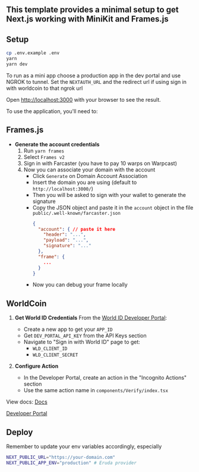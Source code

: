 ## This template provides a minimal setup to get Next.js working with MiniKit and Frames.js 

## Setup

```bash
cp .env.example .env
yarn 
yarn dev

```

To run as a mini app choose a production app in the dev portal and use NGROK to tunnel. Set the `NEXTAUTH_URL` and the redirect url if using sign in with worldcoin to that ngrok url

Open [http://localhost:3000](http://localhost:3000) with your browser to see the result.

To use the application, you'll need to:

## Frames.js

- **Generate the account credentials**
  1. Run `yarn frames`
  2. Select `Frames v2`
  3. Sign in with Farcaster (you have to pay 10 warps on Warpcast)
  4. Now you can associate your domain with the account
     - Click `Generate` on Domain Account Association
     - Insert the domain you are using (default to `http://localhost:3000/`)
     - Then you will be asked to sign with your wallet to generate the signature
     - Copy the JSON object and paste it in the `account` object in the file `public/.well-known/farcaster.json`
        ```json
        {
          "account": { // paste it here
            "header": "...",
            "payload": "...",
            "signature": "..."
          },
          "frame": {
            ...
          }
        }
        ```
     - Now you can debug your frame locally


## WorldCoin

1. **Get World ID Credentials**
   From the [World ID Developer Portal](https://developer.worldcoin.org/):

   - Create a new app to get your `APP_ID`
   - Get `DEV_PORTAL_API_KEY` from the API Keys section
   - Navigate to "Sign in with World ID" page to get:
     - `WLD_CLIENT_ID`
     - `WLD_CLIENT_SECRET`

2. **Configure Action**
   - In the Developer Portal, create an action in the "Incognito Actions" section
   - Use the same action name in `components/Verify/index.tsx`

View docs: [Docs](https://docs.world.org/)

[Developer Portal](https://developer.worldcoin.org/)


## Deploy

Remember to update your env variables accordingly, especially 
```bash
NEXT_PUBLIC_URL="https://your-domain.com"
NEXT_PUBLIC_APP_ENV="production" # Eruda provider
```
